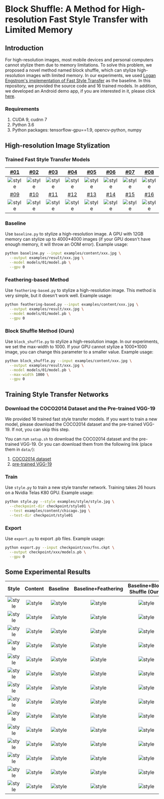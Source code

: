 # Block Shuffle: A Method for High-resolution Fast Style Transfer with Limited Memory

## Introduction

For high-resolution images, most mobile devices and personal computers cannot stylize them due to memory limitations. To solve this problem, we proposed a novel method named block shuffle, which can stylize high-resolution images with limited memory. In our experiments, we used [Logan Engstrom's implementation of Fast Style Transfer](https://github.com/lengstrom/fast-style-transfer) as the baseline. In this repository, we provided the source code and 16 trained models. In addition, we developed an Android demo app, if you are interested in it, please click [here](https://github.com/czczup/MusesArt).

### Requirements

1. CUDA 9, cudnn 7
2. Python 3.6
3. Python packages: tensorflow-gpu==1.9, opencv-python, numpy


## High-resolution Image Stylization

### Trained Fast Style Transfer Models

|        [#01](models/01)         |        [#02](models/02)         |        [#03](models/03)         |        [#04](models/04)         |        [#05](models/05)         |        [#06](models/06)         |        [#07](models/07)         |        [#08](models/08)         |
| :-----------------------------: | :-----------------------------: | :-----------------------------: | :-----------------------------: | :-----------------------------: | :-----------------------------: | :-----------------------------: | :-----------------------------: |
| ![style](examples/style/01.jpg) | ![style](examples/style/02.jpg) | ![style](examples/style/03.jpg) | ![style](examples/style/04.jpg) | ![style](examples/style/05.jpg) | ![style](examples/style/06.jpg) | ![style](examples/style/07.jpg) | ![style](examples/style/08.jpg) |
|        [#09](models/09)         |        [#10](models/10)         |        [#11](models/11)         |        [#12](models/12)         |        [#13](models/13)         |        [#14](models/14)         |        [#15](models/15)         |        [#16](models/16)         |
| ![style](examples/style/09.jpg) | ![style](examples/style/10.jpg) | ![style](examples/style/11.jpg) | ![style](examples/style/12.jpg) | ![style](examples/style/13.jpg) | ![style](examples/style/14.jpg) | ![style](examples/style/15.jpg) | ![style](examples/style/16.jpg) |

### Baseline

Use `baseline.py` to stylize a high-resolution image. A GPU with 12GB memory can stylize up to 4000\*4000 images (if your GPU doesn't have enough memory, it will throw an OOM error). Example usage:

```sh
python baseline.py --input examples/content/xxx.jpg \
  --output examples/result/xxx.jpg \
  --model models/01/model.pb \
  --gpu 0
```

### Feathering-based Method

Use `feathering-based.py` to stylize a high-resolution image. This method is very simple, but it doesn't work well. Example usage:

```sh
python feathering-based.py --input examples/content/xxx.jpg \
  --output examples/result/xxx.jpg \
  --model models/01/model.pb \
  --gpu 0
```

### Block Shuffle Method (Ours)

Use `block_shuffle.py` to stylize a high-resolution image. In our experiments, we set the max-width to 1000. If your GPU cannot stylize a 1000\*1000 image, you can change this parameter to a smaller value. Example usage:

```sh
python block_shuffle.py --input examples/content/xxx.jpg \
  --output examples/result/xxx.jpg \
  --model models/01/model.pb \
  --max-width 1000 \
  --gpu 0
```



## Training Style Transfer Networks

### Download the COCO2014 Dataset and the Pre-trained VGG-19

We provided 16 trained fast style transfer models. If you want to train a new model, please download the COCO2014 dataset and the pre-trained VGG-19. If not, you can skip this step.

You can run `setup.sh` to download the COCO2014 dataset and the pre-trained VGG-19. Or you can download them from the following link (place them in `data/`):

1. [COCO2014 dataset](http://msvocds.blob.core.windows.net/coco2014/train2014.zip)
2. [pre-trained VGG-19](http://www.vlfeat.org/matconvnet/models/beta16/imagenet-vgg-verydeep-19.mat)

### Train

Use `style.py` to train a new style transfer network. Training takes 26 hours on a Nvidia Telas K80 GPU. Example usage:

```sh
python style.py --style examples/style/style.jpg \
  --checkpoint-dir checkpoint/style01 \
  --test examples/content/chicago.jpg \
  --test-dir checkpoint/style01
```

### Export

Use `export.py` to export .pb files. Example usage:

```sh
python export.py --input checkpoint/xxx/fns.ckpt \
  --output checkpoint/xxx/models.pb \
  --gpu 0 
```



## Some Experimental Results

|             Style              |                  Content                   |                  Baseline                   |                  Baseline+Feathering                   |              Baseline+Block Shuffle (Ours)               |
| :----------------------------: | :----------------------------------------: | :-----------------------------------------: | :----------------------------------------------------: | :------------------------------------------------------: |
| ![style](results/1/style.jpg)  | ![style](results/1/thumbnail/content.jpg)  | ![style](results/1/thumbnail/baseline.jpg)  | ![style](results/1/thumbnail/baseline+feathering.jpg)  | ![style](results/1/thumbnail/baseline+blockshuffle.jpg)  |
| ![style](results/2/style.jpg)  | ![style](results/2/thumbnail/content.jpg)  | ![style](results/2/thumbnail/baseline.jpg)  | ![style](results/2/thumbnail/baseline+feathering.jpg)  | ![style](results/2/thumbnail/baseline+blockshuffle.jpg)  |
| ![style](results/3/style.jpg)  | ![style](results/3/thumbnail/content.jpg)  | ![style](results/3/thumbnail/baseline.jpg)  | ![style](results/3/thumbnail/baseline+feathering.jpg)  | ![style](results/3/thumbnail/baseline+blockshuffle.jpg)  |
| ![style](results/4/style.jpg)  | ![style](results/4/thumbnail/content.jpg)  | ![style](results/4/thumbnail/baseline.jpg)  | ![style](results/4/thumbnail/baseline+feathering.jpg)  | ![style](results/4/thumbnail/baseline+blockshuffle.jpg)  |
| ![style](results/5/style.jpg)  | ![style](results/5/thumbnail/content.jpg)  | ![style](results/5/thumbnail/baseline.jpg)  | ![style](results/5/thumbnail/baseline+feathering.jpg)  | ![style](results/5/thumbnail/baseline+blockshuffle.jpg)  |
| ![style](results/6/style.jpg)  | ![style](results/6/thumbnail/content.jpg)  | ![style](results/6/thumbnail/baseline.jpg)  | ![style](results/6/thumbnail/baseline+feathering.jpg)  | ![style](results/6/thumbnail/baseline+blockshuffle.jpg)  |
| ![style](results/7/style.jpg)  | ![style](results/7/thumbnail/content.jpg)  | ![style](results/7/thumbnail/baseline.jpg)  | ![style](results/7/thumbnail/baseline+feathering.jpg)  | ![style](results/7/thumbnail/baseline+blockshuffle.jpg)  |
| ![style](results/8/style.jpg)  | ![style](results/8/thumbnail/content.jpg)  | ![style](results/8/thumbnail/baseline.jpg)  | ![style](results/8/thumbnail/baseline+feathering.jpg)  | ![style](results/8/thumbnail/baseline+blockshuffle.jpg)  |
| ![style](results/9/style.jpg)  | ![style](results/9/thumbnail/content.jpg)  | ![style](results/9/thumbnail/baseline.jpg)  | ![style](results/9/thumbnail/baseline+feathering.jpg)  | ![style](results/9/thumbnail/baseline+blockshuffle.jpg)  |
| ![style](results/10/style.jpg) | ![style](results/10/thumbnail/content.jpg) | ![style](results/10/thumbnail/baseline.jpg) | ![style](results/10/thumbnail/baseline+feathering.jpg) | ![style](results/10/thumbnail/baseline+blockshuffle.jpg) |
| ![style](results/11/style.jpg) | ![style](results/11/thumbnail/content.jpg) | ![style](results/11/thumbnail/baseline.jpg) | ![style](results/11/thumbnail/baseline+feathering.jpg) | ![style](results/11/thumbnail/baseline+blockshuffle.jpg) |
| ![style](results/12/style.jpg) | ![style](results/12/thumbnail/content.jpg) | ![style](results/12/thumbnail/baseline.jpg) | ![style](results/12/thumbnail/baseline+feathering.jpg) | ![style](results/12/thumbnail/baseline+blockshuffle.jpg) |
| ![style](results/13/style.jpg) | ![style](results/13/thumbnail/content.jpg) | ![style](results/13/thumbnail/baseline.jpg) | ![style](results/13/thumbnail/baseline+feathering.jpg) | ![style](results/13/thumbnail/baseline+blockshuffle.jpg) |
| ![style](results/14/style.jpg) | ![style](results/14/thumbnail/content.jpg) | ![style](results/14/thumbnail/baseline.jpg) | ![style](results/14/thumbnail/baseline+feathering.jpg) | ![style](results/14/thumbnail/baseline+blockshuffle.jpg) |



